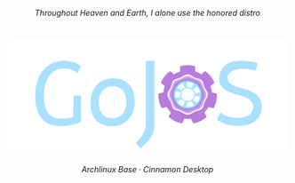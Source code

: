 <p align="center"><i>Throughout Heaven and Earth, I alone use the honored distro</i></p>
<h1 align="center"><img height="200px" src="images/logos/text_logo.png"></h1>
<p align="center"><i>Archlinux Base · Cinnamon Desktop</i></p>
